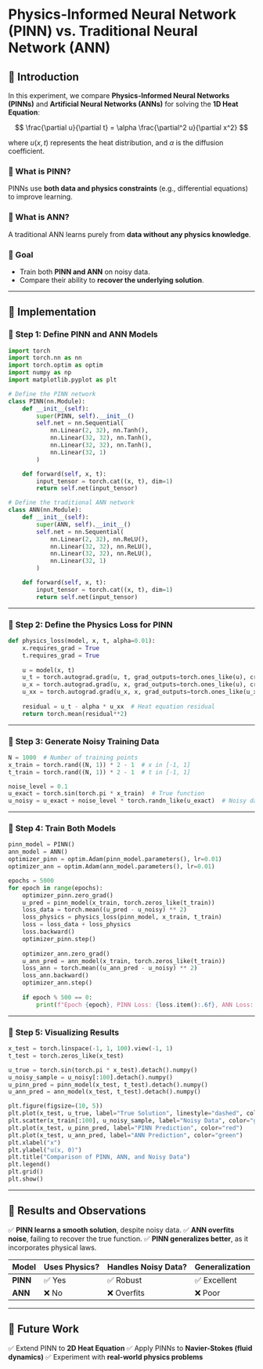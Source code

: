 # Physics-Informed Neural Network (PINN) vs. Traditional Neural Network (ANN)

## 📌 Introduction

In this experiment, we compare **Physics-Informed Neural Networks (PINNs)** and **Artificial Neural Networks (ANNs)** for solving the **1D Heat Equation**:

$$
\frac{\partial u}{\partial t} = \alpha \frac{\partial^2 u}{\partial x^2}
$$

where $u(x, t)$ represents the heat distribution, and $\alpha$ is the diffusion coefficient.

### 🔹 What is PINN?
PINNs use **both data and physics constraints** (e.g., differential equations) to improve learning.

### 🔹 What is ANN?
A traditional ANN learns purely from **data without any physics knowledge**.

### 📌 Goal
- Train both **PINN and ANN** on noisy data.
- Compare their ability to **recover the underlying solution**.

---
## 📌 Implementation

### 🔹 **Step 1: Define PINN and ANN Models**

```python
import torch
import torch.nn as nn
import torch.optim as optim
import numpy as np
import matplotlib.pyplot as plt

# Define the PINN network
class PINN(nn.Module):
    def __init__(self):
        super(PINN, self).__init__()
        self.net = nn.Sequential(
            nn.Linear(2, 32), nn.Tanh(),
            nn.Linear(32, 32), nn.Tanh(),
            nn.Linear(32, 32), nn.Tanh(),
            nn.Linear(32, 1)
        )

    def forward(self, x, t):
        input_tensor = torch.cat((x, t), dim=1)
        return self.net(input_tensor)

# Define the traditional ANN network
class ANN(nn.Module):
    def __init__(self):
        super(ANN, self).__init__()
        self.net = nn.Sequential(
            nn.Linear(2, 32), nn.ReLU(),
            nn.Linear(32, 32), nn.ReLU(),
            nn.Linear(32, 32), nn.ReLU(),
            nn.Linear(32, 1)
        )

    def forward(self, x, t):
        input_tensor = torch.cat((x, t), dim=1)
        return self.net(input_tensor)
```

---
### 🔹 **Step 2: Define the Physics Loss for PINN**
```python
def physics_loss(model, x, t, alpha=0.01):
    x.requires_grad = True
    t.requires_grad = True
    
    u = model(x, t)
    u_t = torch.autograd.grad(u, t, grad_outputs=torch.ones_like(u), create_graph=True)[0]
    u_x = torch.autograd.grad(u, x, grad_outputs=torch.ones_like(u), create_graph=True)[0]
    u_xx = torch.autograd.grad(u_x, x, grad_outputs=torch.ones_like(u_x), create_graph=True)[0]
    
    residual = u_t - alpha * u_xx  # Heat equation residual
    return torch.mean(residual**2)
```

---
### 🔹 **Step 3: Generate Noisy Training Data**
```python
N = 1000  # Number of training points
x_train = torch.rand((N, 1)) * 2 - 1  # x in [-1, 1]
t_train = torch.rand((N, 1)) * 2 - 1  # t in [-1, 1]

noise_level = 0.1
u_exact = torch.sin(torch.pi * x_train)  # True function
u_noisy = u_exact + noise_level * torch.randn_like(u_exact)  # Noisy data
```

---
### 🔹 **Step 4: Train Both Models**
```python
pinn_model = PINN()
ann_model = ANN()
optimizer_pinn = optim.Adam(pinn_model.parameters(), lr=0.01)
optimizer_ann = optim.Adam(ann_model.parameters(), lr=0.01)

epochs = 5000
for epoch in range(epochs):
    optimizer_pinn.zero_grad()
    u_pred = pinn_model(x_train, torch.zeros_like(t_train))
    loss_data = torch.mean((u_pred - u_noisy) ** 2)
    loss_physics = physics_loss(pinn_model, x_train, t_train)
    loss = loss_data + loss_physics
    loss.backward()
    optimizer_pinn.step()
    
    optimizer_ann.zero_grad()
    u_ann_pred = ann_model(x_train, torch.zeros_like(t_train))
    loss_ann = torch.mean((u_ann_pred - u_noisy) ** 2)
    loss_ann.backward()
    optimizer_ann.step()
    
    if epoch % 500 == 0:
        print(f"Epoch {epoch}, PINN Loss: {loss.item():.6f}, ANN Loss: {loss_ann.item():.6f}")
```

---
### 🔹 **Step 5: Visualizing Results**
```python
x_test = torch.linspace(-1, 1, 100).view(-1, 1)
t_test = torch.zeros_like(x_test)

u_true = torch.sin(torch.pi * x_test).detach().numpy()
u_noisy_sample = u_noisy[:100].detach().numpy()
u_pinn_pred = pinn_model(x_test, t_test).detach().numpy()
u_ann_pred = ann_model(x_test, t_test).detach().numpy()

plt.figure(figsize=(10, 5))
plt.plot(x_test, u_true, label="True Solution", linestyle="dashed", color="blue")
plt.scatter(x_train[:100], u_noisy_sample, label="Noisy Data", color="gray", alpha=0.5)
plt.plot(x_test, u_pinn_pred, label="PINN Prediction", color="red")
plt.plot(x_test, u_ann_pred, label="ANN Prediction", color="green")
plt.xlabel("x")
plt.ylabel("u(x, 0)")
plt.title("Comparison of PINN, ANN, and Noisy Data")
plt.legend()
plt.grid()
plt.show()
```

---
## 📌 Results and Observations
✅ **PINN learns a smooth solution**, despite noisy data.
✅ **ANN overfits noise**, failing to recover the true function.
✅ **PINN generalizes better**, as it incorporates physical laws.

| Model | Uses Physics? | Handles Noisy Data? | Generalization |
|--------|--------------|----------------|--------------|
| **PINN** | ✅ Yes | ✅ Robust | ✅ Excellent |
| **ANN** | ❌ No | ❌ Overfits | ❌ Poor |

---
## 📌 Future Work
✅ Extend PINN to **2D Heat Equation**
✅ Apply PINNs to **Navier-Stokes (fluid dynamics)**
✅ Experiment with **real-world physics problems**


